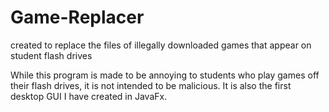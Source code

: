 # Game-Replacer
created to replace the files of illegally downloaded games that appear on student flash drives

While this program is made to be annoying to students who play games off their flash drives, it is not intended to be malicious.
It is also the first desktop GUI I have created in JavaFx.
